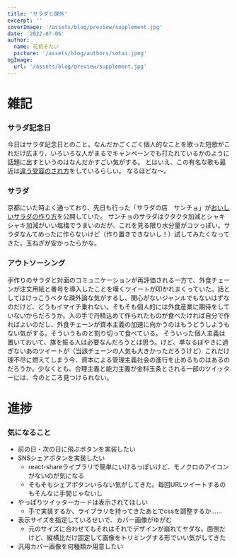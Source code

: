 ```yaml
---
title: 'サラダと疎外'
excerpt: ''
coverImage: '/assets/blog/preview/supplement.jpg'
date: '2022-07-06'
author:
  name: 花初そたい
  picture: '/assets/blog/authors/sotai.jpeg'
ogImage:
  url: '/assets/blog/preview/supplement.jpg'
---
```

# 雑記

### サラダ記念日
今日はサラダ記念日とのこと。なんだかごくごく個人的なことを歌った短歌がこれだけ広まり、いろいろな人がまるでキャンペーンでも打たれているかのように話題に出すというのはなんだかすごい気がする。
とはいえ、この有名な歌も最近は[違う受容のされ方](https://twitter.com/Kawade_shobo/status/1544415855580426240)をしているらしい。
なるほどな～。

### サラダ
京都にいた時よく通っており、先日も行った「サラダの店　サンチョ」が[おいしいサラダの作り方](https://sancho.co.jp/etc/mksalad/)を公開していた。
サンチョのサラダはクタクタ加減とシャキシャキ加減がいい塩梅でうまいのだが、これを見る限り水分量がコツっぽい。サラダなんてめったに作らないけど（作り置きできないし！）試してみたくなってきた。玉ねぎが安かったらかな。

### アウトソーシング
手作りのサラダと対面のコミュニケーションが再評価される一方で、外食チェーンが注文用紙と番号を導入したことを嘆くツイートが叩かれまくっていた。話としてはけっこうベタな疎外論な気がするし、関心がないジャンルでもないはずなのだけど、どうもイマイチ乗れない。そもそも個人的には外食産業に期待をしていないからだろうか。人の手で丹精込めて作られたものが食べたければ自分で作ればよいのだし、外食チェーンが資本主義の加速に向かうのはもうどうしようもない気がする。そういうものと割り切って食べている。
そういった個人主義は置いておいて、旗を振る人は必要なんだろうとは思う。けど、単なるぼやきに過ぎないあのツイートが（当該チェーンの人気も大きかっただろうけど）これだけ理不尽に燃えてしまう今、資本による管理主義社会の進行を止めるものはあるのだろうか。少なくとも、合理主義と能力主義が金科玉条とされる一部のツイッターには、今のところ見つけられない。

# 進捗
### 気になること
- 前の日・次の日に飛ぶボタンを実装したい
- SNSシェアボタンを実装したい
  - react-shareライブラリで簡単にいけるっぽいけど、モノクロのアイコンがないのが気になる
  - そもそもシェアボタンいらない気がしてきた。毎回URLツイートするのもそんなに手間じゃないし
- やっぱりツイッターカードは表示されてほしい
  - 手で実装するか、ライブラリを持ってきたあとでcssを調整するか……
- 表示サイズを指定しているせいで、カバー画像がゆがむ
  - 元のサイズに合わせてもそれはそれでデザインが崩れてヤダな。面倒だけど、縦横比だけ固定して画像をトリミングする形でいい気がしてきた
- 汎用カバー画像を何種類か用意したい